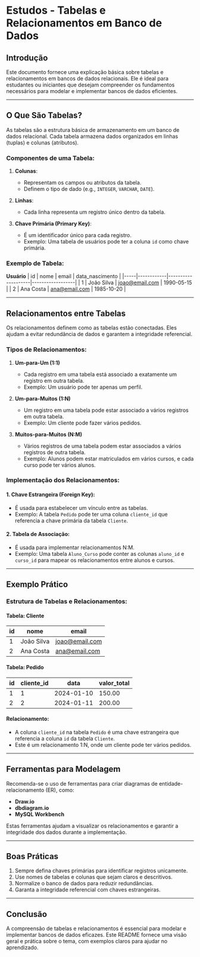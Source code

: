 # Estudos - Tabelas e Relacionamentos em Banco de Dados

## Introdução
Este documento fornece uma explicação básica sobre tabelas e relacionamentos em bancos de dados relacionais. Ele é ideal para estudantes ou iniciantes que desejam compreender os fundamentos necessários para modelar e implementar bancos de dados eficientes.

---

## O Que São Tabelas?
As tabelas são a estrutura básica de armazenamento em um banco de dados relacional. Cada tabela armazena dados organizados em linhas (tuplas) e colunas (atributos).

### Componentes de uma Tabela:
1. **Colunas**:
   - Representam os campos ou atributos da tabela.
   - Definem o tipo de dado (e.g., `INTEGER`, `VARCHAR`, `DATE`).

2. **Linhas**:
   - Cada linha representa um registro único dentro da tabela.

3. **Chave Primária (Primary Key)**:
   - É um identificador único para cada registro.
   - Exemplo: Uma tabela de usuários pode ter a coluna `id` como chave primária.

### Exemplo de Tabela:
**Usuário**
| id  | nome       | email              | data_nascimento |
|-----|------------|--------------------|------------------|
| 1   | João Silva | joao@email.com     | 1990-05-15       |
| 2   | Ana Costa  | ana@email.com      | 1985-10-20       |

---

## Relacionamentos entre Tabelas
Os relacionamentos definem como as tabelas estão conectadas. Eles ajudam a evitar redundância de dados e garantem a integridade referencial.

### Tipos de Relacionamentos:

1. **Um-para-Um (1:1)**
   - Cada registro em uma tabela está associado a exatamente um registro em outra tabela.
   - Exemplo: Um usuário pode ter apenas um perfil.

2. **Um-para-Muitos (1:N)**
   - Um registro em uma tabela pode estar associado a vários registros em outra tabela.
   - Exemplo: Um cliente pode fazer vários pedidos.

3. **Muitos-para-Muitos (N:M)**
   - Vários registros de uma tabela podem estar associados a vários registros de outra tabela.
   - Exemplo: Alunos podem estar matriculados em vários cursos, e cada curso pode ter vários alunos.

### Implementação dos Relacionamentos:

#### 1. Chave Estrangeira (Foreign Key):
   - É usada para estabelecer um vínculo entre as tabelas.
   - Exemplo: A tabela `Pedido` pode ter uma coluna `cliente_id` que referencia a chave primária da tabela `Cliente`.

#### 2. Tabela de Associação:
   - É usada para implementar relacionamentos N:M.
   - Exemplo: Uma tabela `Aluno_Curso` pode conter as colunas `aluno_id` e `curso_id` para mapear os relacionamentos entre alunos e cursos.

---

## Exemplo Prático

### Estrutura de Tabelas e Relacionamentos:

#### Tabela: Cliente
| id  | nome       | email              |
|-----|------------|--------------------|
| 1   | João Silva | joao@email.com     |
| 2   | Ana Costa  | ana@email.com      |

#### Tabela: Pedido
| id  | cliente_id | data       | valor_total |
|-----|------------|------------|-------------|
| 1   | 1          | 2024-01-10 | 150.00      |
| 2   | 2          | 2024-01-11 | 200.00      |

#### Relacionamento:
- A coluna `cliente_id` na tabela `Pedido` é uma chave estrangeira que referencia a coluna `id` da tabela `Cliente`.
- Este é um relacionamento 1:N, onde um cliente pode ter vários pedidos.

---

## Ferramentas para Modelagem
Recomenda-se o uso de ferramentas para criar diagramas de entidade-relacionamento (ER), como:
- **Draw.io**
- **dbdiagram.io**
- **MySQL Workbench**

Estas ferramentas ajudam a visualizar os relacionamentos e garantir a integridade dos dados durante a implementação.

---

## Boas Práticas
1. Sempre defina chaves primárias para identificar registros unicamente.
2. Use nomes de tabelas e colunas que sejam claros e descritivos.
3. Normalize o banco de dados para reduzir redundâncias.
4. Garanta a integridade referencial com chaves estrangeiras.

---

## Conclusão
A compreensão de tabelas e relacionamentos é essencial para modelar e implementar bancos de dados eficazes. Este README fornece uma visão geral e prática sobre o tema, com exemplos claros para ajudar no aprendizado.

